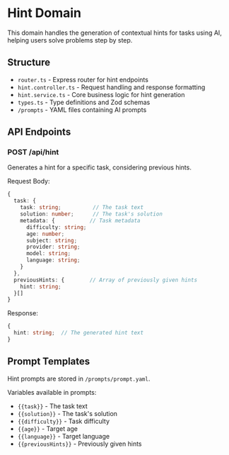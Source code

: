 # Hint Domain

This domain handles the generation of contextual hints for tasks using AI, helping users solve problems step by step.

## Structure

- `router.ts` - Express router for hint endpoints
- `hint.controller.ts` - Request handling and response formatting
- `hint.service.ts` - Core business logic for hint generation
- `types.ts` - Type definitions and Zod schemas
- `/prompts` - YAML files containing AI prompts

## API Endpoints

### POST /api/hint
Generates a hint for a specific task, considering previous hints.

Request Body:
```typescript
{
  task: {
    task: string;          // The task text
    solution: number;      // The task's solution
    metadata: {           // Task metadata
      difficulty: string;
      age: number;
      subject: string;
      provider: string;
      model: string;
      language: string;
    }
  },
  previousHints: {        // Array of previously given hints
    hint: string;
  }[]
}
```

Response:
```typescript
{
  hint: string;  // The generated hint text
}
```

## Prompt Templates

Hint prompts are stored in `/prompts/prompt.yaml`.

Variables available in prompts:
- `{{task}}` - The task text
- `{{solution}}` - The task's solution
- `{{difficulty}}` - Task difficulty
- `{{age}}` - Target age
- `{{language}}` - Target language
- `{{previousHints}}` - Previously given hints 